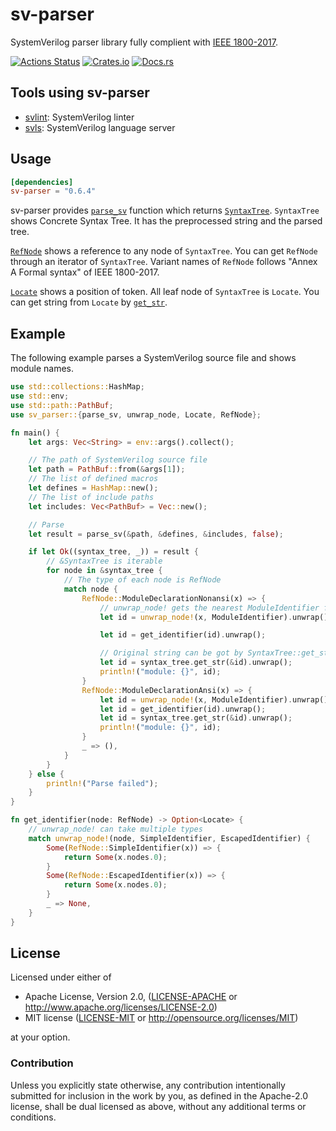 # sv-parser
SystemVerilog parser library fully complient with [IEEE 1800-2017](https://standards.ieee.org/standard/1800-2017.html).

[![Actions Status](https://github.com/dalance/sv-parser/workflows/Rust/badge.svg)](https://github.com/dalance/sv-parser/actions)
[![Crates.io](https://img.shields.io/crates/v/sv-parser.svg)](https://crates.io/crates/sv-parser)
[![Docs.rs](https://docs.rs/sv-parser/badge.svg)](https://docs.rs/sv-parser)

## Tools using sv-parser

* [svlint](https://github.com/dalance/svlint): SystemVerilog linter
* [svls](https://github.com/dalance/svls): SystemVerilog language server

## Usage

```Cargo.toml
[dependencies]
sv-parser = "0.6.4"
```

sv-parser provides [`parse_sv`](https://docs.rs/sv-parser/latest/sv_parser/fn.parse_sv.html) function which returns [`SyntaxTree`](https://docs.rs/sv-parser/latest/sv_parser/struct.SyntaxTree.html).
`SyntaxTree` shows Concrete Syntax Tree. It has the preprocessed string and the parsed tree.

[`RefNode`](https://docs.rs/sv-parser/latest/sv_parser/any_node/enum.RefNode.html) shows a reference to any node of `SyntaxTree`.
You can get `RefNode` through an iterator of `SyntaxTree`.
Variant names of `RefNode` follows "Annex A Formal syntax" of IEEE 1800-2017.

[`Locate`](https://docs.rs/sv-parser/latest/sv_parser/struct.Locate.html) shows a position of token. All leaf node of `SyntaxTree` is `Locate`.
You can get string from `Locate` by [`get_str`](https://docs.rs/sv-parser/latest/sv_parser/struct.SyntaxTree.html#method.get_str).

## Example

The following example parses a SystemVerilog source file and shows module names.

```rust
use std::collections::HashMap;
use std::env;
use std::path::PathBuf;
use sv_parser::{parse_sv, unwrap_node, Locate, RefNode};

fn main() {
    let args: Vec<String> = env::args().collect();

    // The path of SystemVerilog source file
    let path = PathBuf::from(&args[1]);
    // The list of defined macros
    let defines = HashMap::new();
    // The list of include paths
    let includes: Vec<PathBuf> = Vec::new();

    // Parse
    let result = parse_sv(&path, &defines, &includes, false);

    if let Ok((syntax_tree, _)) = result {
        // &SyntaxTree is iterable
        for node in &syntax_tree {
            // The type of each node is RefNode
            match node {
                RefNode::ModuleDeclarationNonansi(x) => {
                    // unwrap_node! gets the nearest ModuleIdentifier from x
                    let id = unwrap_node!(x, ModuleIdentifier).unwrap();

                    let id = get_identifier(id).unwrap();

                    // Original string can be got by SyntaxTree::get_str(self, locate: &Locate)
                    let id = syntax_tree.get_str(&id).unwrap();
                    println!("module: {}", id);
                }
                RefNode::ModuleDeclarationAnsi(x) => {
                    let id = unwrap_node!(x, ModuleIdentifier).unwrap();
                    let id = get_identifier(id).unwrap();
                    let id = syntax_tree.get_str(&id).unwrap();
                    println!("module: {}", id);
                }
                _ => (),
            }
        }
    } else {
        println!("Parse failed");
    }
}

fn get_identifier(node: RefNode) -> Option<Locate> {
    // unwrap_node! can take multiple types
    match unwrap_node!(node, SimpleIdentifier, EscapedIdentifier) {
        Some(RefNode::SimpleIdentifier(x)) => {
            return Some(x.nodes.0);
        }
        Some(RefNode::EscapedIdentifier(x)) => {
            return Some(x.nodes.0);
        }
        _ => None,
    }
}
```

## License

Licensed under either of

 * Apache License, Version 2.0, ([LICENSE-APACHE](LICENSE-APACHE) or http://www.apache.org/licenses/LICENSE-2.0)
 * MIT license ([LICENSE-MIT](LICENSE-MIT) or http://opensource.org/licenses/MIT)

at your option.

### Contribution

Unless you explicitly state otherwise, any contribution intentionally
submitted for inclusion in the work by you, as defined in the Apache-2.0
license, shall be dual licensed as above, without any additional terms or
conditions.
